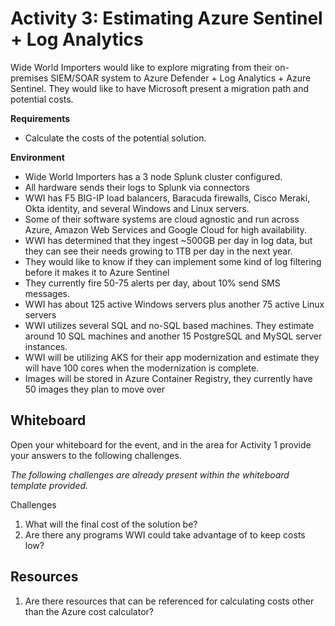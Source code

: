 # Activity 3: Estimating Azure Sentinel + Log Analytics

Wide World Importers would like to explore migrating from their on-premises SIEM/SOAR system to Azure Defender + Log Analytics + Azure Sentinel.  They would like to have Microsoft present a migration path and potential costs.

**Requirements**

* Calculate the costs of the potential solution.

**Environment**

* Wide World Importers has a 3 node Splunk cluster configured.
* All hardware sends their logs to Splunk via connectors
* WWI has F5 BIG-IP load balancers, Baracuda firewalls, Cisco Meraki, Okta identity, and several Windows and Linux servers.
* Some of their software systems are cloud agnostic and run across Azure, Amazon Web Services and Google Cloud for high availability.
* WWI has determined that they ingest ~500GB per day in log data, but they can see their needs growing to 1TB per day in the next year.
* They would like to know if they can implement some kind of log filtering before it makes it to Azure Sentinel
* They currently fire 50-75 alerts per day, about 10% send SMS messages.
* WWI has about 125 active Windows servers plus another 75 active Linux servers
* WWI utilizes several SQL and no-SQL based machines.  They estimate around 10 SQL machines and another 15 PostgreSQL and MySQL server instances.
* WWI will be utilizing AKS for their app modernization and estimate they will have 100 cores when the modernization is complete.
* Images will be stored in Azure Container Registry, they currently have 50 images they plan to move over

## Whiteboard

Open your whiteboard for the event, and in the area for Activity 1 provide your answers to the following challenges.

*The following challenges are already present within the whiteboard template provided.*

Challenges

1. What will the final cost of the solution be?
2. Are there any programs WWI could take advantage of to keep costs low?

## Resources

1. Are there resources that can be referenced for calculating costs other than the Azure cost calculator?
